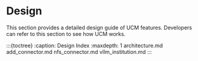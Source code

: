 # Design
This section provides a detailed design guide of UCM features. Developers can refer to this section to see how UCM works.

:::{toctree}
:caption: Design Index
:maxdepth: 1
architecture.md
add_connector.md
nfs_connector.md
vllm_institution.md
:::

